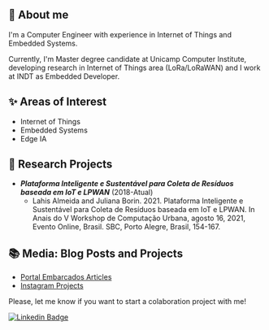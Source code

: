 
<!---
- 👋 Hi, I’m @lahiss
- 👀 I’m interested in ...
- 🌱 I’m currently learning ...
- 💞️ I’m looking to collaborate on ...
- 📫 How to reach me ...

lahiss/lahiss is a ✨ special ✨ repository because its `README.md` (this file) appears on your GitHub profile.
You can click the Preview link to take a look at your changes.
--->

## :dancer: About me

I'm a Computer Engineer with experience in Internet of Things and Embedded Systems.

Currently, I'm Master degree candidate at Unicamp Computer Institute, developing research in Internet of Things area (LoRa/LoRaWAN) and I work at INDT as Embedded Developer.


## ✨ Areas of Interest

- Internet of Things
- Embedded Systems
- Edge IA

## 🔭 Research Projects
- ***Plataforma Inteligente e Sustentável para Coleta de Resíduos baseada em IoT e LPWAN*** (2018-Atual)
  - Lahis Almeida and Juliana Borin. 2021. Plataforma Inteligente e Sustentável para Coleta de Resíduos baseada em IoT e LPWAN. In Anais do V Workshop de Computação Urbana, agosto 16, 2021, Evento Online, Brasil. SBC, Porto Alegre, Brasil, 154-167.


##  :books: Media: Blog Posts and Projects

- [Portal Embarcados Articles](https://www.embarcados.com.br/desenvolvendo-aplicacoes-com-o-bluest-sdk-e-raspberry-pi/)
- [Instagram Projects](https://www.instagram.com/wasp.projects/)

Please, let me know if you want to start a colaboration project with me!

[![Linkedin Badge](https://img.shields.io/badge/LinkedIn-0077B5?style=for-the-badge&logo=linkedin&logoColor=white)](https://www.linkedin.com/in/lahis-almeida-5805094b/)

